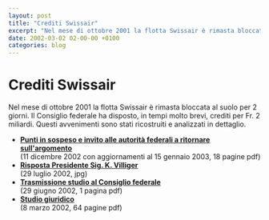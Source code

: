 ```yaml
---
layout: post
title: "Crediti Swissair"
excerpt: "Nel mese di ottobre 2001 la flotta Swissair è rimasta bloccata al suolo per 2 giorni. Il Consiglio federale ha disposto, in tempi molto brevi, crediti per Fr. 2 miliardi. Questi avvenimenti sono stati ricostruiti e analizzati in dettaglio."
date: 2002-03-02 02-00-00 +0100
categories: blog
---
```


# Crediti Swissair

Nel mese di ottobre 2001 la flotta Swissair è rimasta bloccata al suolo per 2 giorni. Il Consiglio federale ha disposto, in tempi molto brevi, crediti per Fr. 2 miliardi. Questi avvenimenti sono stati ricostruiti e analizzati in dettaglio.

* **[Punti in sospeso e invito alle autorità federali a ritornare sull'argomento](/files/dossiers/swissair/20030115%5Fpunti%5Finsospeso.pdf)**  
(11 dicembre 2002 con aggiornamenti al 15 gennaio 2003, 18 pagine pdf)
* **[Risposta Presidente Sig. K. Villiger](/files/dossiers/swissair/risposta%5Fpresidente%5Fvilliger.jpg)**  
(29 luglio 2002, jpg)
* **[Trasmissione studio al Consiglio federale](/files/dossiers/swissair/lettera%5Fconsiglio%5Ffederale.pdf)**  
(29 giugno 2002, 1 pagina pdf)
* **[Studio giuridico ](/files/dossiers/swissair/casoswissair.pdf)**  
(8 marzo 2002, 64 pagine pdf)

